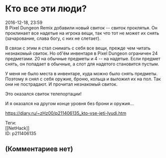 Кто все эти люди?
=================

  
2016-12-18, 23:59  
 В Pixel Dungeon Remix добавили новый свиток -- свиток проклятья. Он проклинает все надетые на игрока вещи, так что тот не может их снять (зачарование, слава богу, с них не слетает).   
   
 В связи с этим я стал снимать с себя все вещи, прежде чем читать незнакомый свиток. Но об'ём инвентаря в Pixel Dungeon ограничен 24 предметами. 20 на обычные предметы и 4 -- на надетые. Если предмет снять, он попадает в обычные, а слот для надетого становится пустым.   
   
 У меня не было места в инвентаре, куда можно было снять предметы. Поэтому я снял с себя оружие, броню, кольца и выложил их на пол. Так они не пострадают. И прочитал незнакомый свиток.   
   
 Это оказался свиток телепортации!   
   
 И я оказался на другом конце уровня без брони и оружия...   
  
<https://diary.ru/~zHz00/p211406135_kto-vse-jeti-lyudi.htm>  
  
Теги:  
[[NetHack]]  
ID: p211406135  


(Комментариев нет)
------------------